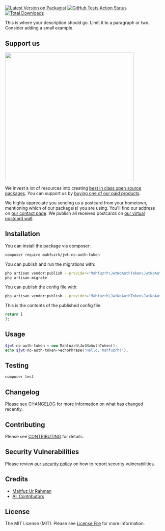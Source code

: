 # 

[![Latest Version on Packagist](https://img.shields.io/packagist/v/mahfuzrh/jwt-no-auth-token.svg?style=flat-square)](https://packagist.org/packages/mahfuzrh/jwt-no-auth-token)
[![GitHub Tests Action Status](https://img.shields.io/github/workflow/status/mahfuzrh/jwt-no-auth-token/run-tests?label=tests)](https://github.com/mahfuzrh/jwt-no-auth-token/actions?query=workflow%3Arun-tests+branch%3Amaster)
[![Total Downloads](https://img.shields.io/packagist/dt/mahfuzrh/jwt-no-auth-token.svg?style=flat-square)](https://packagist.org/packages/mahfuzrh/jwt-no-auth-token)


This is where your description should go. Limit it to a paragraph or two. Consider adding a small example.

## Support us

[<img src="https://github-ads.s3.eu-central-1.amazonaws.com/package-jwt-no-auth-token-laravel.jpg?t=1" width="419px" />](https://spatie.be/github-ad-click/package-jwt-no-auth-token-laravel)

We invest a lot of resources into creating [best in class open source packages](https://spatie.be/open-source). You can support us by [buying one of our paid products](https://spatie.be/open-source/support-us).

We highly appreciate you sending us a postcard from your hometown, mentioning which of our package(s) you are using. You'll find our address on [our contact page](https://spatie.be/about-us). We publish all received postcards on [our virtual postcard wall](https://spatie.be/open-source/postcards).

## Installation

You can install the package via composer:

```bash
composer require mahfuzrh/jwt-no-auth-token
```

You can publish and run the migrations with:

```bash
php artisan vendor:publish --provider="Mahfuzrh\JwtNoAuthToken\JwtNoAuthTokenServiceProvider" --tag="migrations"
php artisan migrate
```

You can publish the config file with:
```bash
php artisan vendor:publish --provider="Mahfuzrh\JwtNoAuthToken\JwtNoAuthTokenServiceProvider" --tag="config"
```

This is the contents of the published config file:

```php
return [
];
```

## Usage

``` php
$jwt-no-auth-token = new Mahfuzrh\JwtNoAuthToken();
echo $jwt-no-auth-token->echoPhrase('Hello, Mahfuzrh!');
```

## Testing

``` bash
composer test
```

## Changelog

Please see [CHANGELOG](CHANGELOG.md) for more information on what has changed recently.

## Contributing

Please see [CONTRIBUTING](.github/CONTRIBUTING.md) for details.

## Security Vulnerabilities

Please review [our security policy](../../security/policy) on how to report security vulnerabilities.

## Credits

- [Mahfuz Ur Rahman](https://github.com/mahfuzphp)
- [All Contributors](../../contributors)

## License

The MIT License (MIT). Please see [License File](LICENSE.md) for more information.
